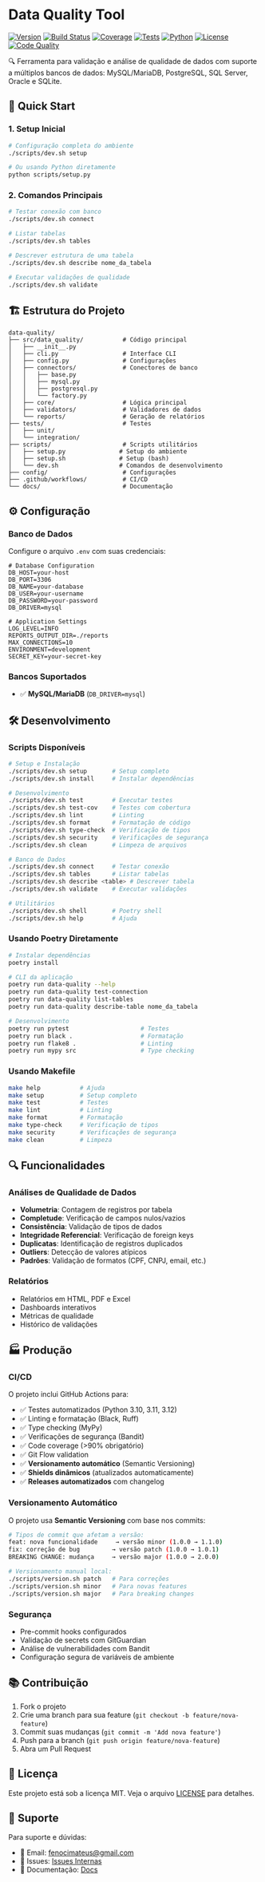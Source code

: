 # Data Quality Tool

[![Version](https://img.shields.io/badge/version-0.4.3-blue)](.)
[![Build Status](https://img.shields.io/github/actions/workflow/status/MateusFenoci/mysql-data-quality/ci.yml?branch=main)](https://github.com/MateusFenoci/mysql-data-quality/actions/workflows/ci.yml)
[![Coverage](https://img.shields.io/badge/coverage-90%25-brightgreen)](.)
[![Tests](https://img.shields.io/badge/tests-17%20passed-brightgreen)](.)
[![Python](https://img.shields.io/badge/python-3.10%20%7C%203.11%20%7C%203.12-blue)](https://www.python.org/)
[![License](https://img.shields.io/badge/license-MIT-blue)](LICENSE)
[![Code Quality](https://img.shields.io/badge/code%20quality-A-green)](.)

🔍 Ferramenta para validação e análise de qualidade de dados com suporte a múltiplos bancos de dados: MySQL/MariaDB, PostgreSQL, SQL Server, Oracle e SQLite.

## 🚀 Quick Start

### 1. Setup Inicial

```bash
# Configuração completa do ambiente
./scripts/dev.sh setup

# Ou usando Python diretamente
python scripts/setup.py
```

### 2. Comandos Principais

```bash
# Testar conexão com banco
./scripts/dev.sh connect

# Listar tabelas
./scripts/dev.sh tables

# Descrever estrutura de uma tabela
./scripts/dev.sh describe nome_da_tabela

# Executar validações de qualidade
./scripts/dev.sh validate
```

## 🏗️ Estrutura do Projeto

```
data-quality/
├── src/data_quality/           # Código principal
│   ├── __init__.py
│   ├── cli.py                  # Interface CLI
│   ├── config.py               # Configurações
│   ├── connectors/             # Conectores de banco
│   │   ├── base.py
│   │   ├── mysql.py
│   │   ├── postgresql.py
│   │   └── factory.py
│   ├── core/                   # Lógica principal
│   ├── validators/             # Validadores de dados
│   └── reports/                # Geração de relatórios
├── tests/                      # Testes
│   ├── unit/
│   └── integration/
├── scripts/                    # Scripts utilitários
│   ├── setup.py               # Setup do ambiente
│   ├── setup.sh               # Setup (bash)
│   └── dev.sh                 # Comandos de desenvolvimento
├── config/                     # Configurações
├── .github/workflows/          # CI/CD
└── docs/                       # Documentação
```

## ⚙️ Configuração

### Banco de Dados

Configure o arquivo `.env` com suas credenciais:

```env
# Database Configuration
DB_HOST=your-host
DB_PORT=3306
DB_NAME=your-database
DB_USER=your-username
DB_PASSWORD=your-password
DB_DRIVER=mysql

# Application Settings
LOG_LEVEL=INFO
REPORTS_OUTPUT_DIR=./reports
MAX_CONNECTIONS=10
ENVIRONMENT=development
SECRET_KEY=your-secret-key
```

### Bancos Suportados

- ✅ **MySQL/MariaDB** (`DB_DRIVER=mysql`)

## 🛠️ Desenvolvimento

### Scripts Disponíveis

```bash
# Setup e Instalação
./scripts/dev.sh setup       # Setup completo
./scripts/dev.sh install     # Instalar dependências

# Desenvolvimento
./scripts/dev.sh test        # Executar testes
./scripts/dev.sh test-cov    # Testes com cobertura
./scripts/dev.sh lint        # Linting
./scripts/dev.sh format      # Formatação de código
./scripts/dev.sh type-check  # Verificação de tipos
./scripts/dev.sh security    # Verificações de segurança
./scripts/dev.sh clean       # Limpeza de arquivos

# Banco de Dados
./scripts/dev.sh connect     # Testar conexão
./scripts/dev.sh tables      # Listar tabelas
./scripts/dev.sh describe <table> # Descrever tabela
./scripts/dev.sh validate    # Executar validações

# Utilitários
./scripts/dev.sh shell       # Poetry shell
./scripts/dev.sh help        # Ajuda
```

### Usando Poetry Diretamente

```bash
# Instalar dependências
poetry install

# CLI da aplicação
poetry run data-quality --help
poetry run data-quality test-connection
poetry run data-quality list-tables
poetry run data-quality describe-table nome_da_tabela

# Desenvolvimento
poetry run pytest                    # Testes
poetry run black .                   # Formatação
poetry run flake8 .                  # Linting
poetry run mypy src                  # Type checking
```

### Usando Makefile

```bash
make help           # Ajuda
make setup          # Setup completo
make test           # Testes
make lint           # Linting
make format         # Formatação
make type-check     # Verificação de tipos
make security       # Verificações de segurança
make clean          # Limpeza
```

## 🔍 Funcionalidades

### Análises de Qualidade de Dados

- **Volumetria**: Contagem de registros por tabela
- **Completude**: Verificação de campos nulos/vazios
- **Consistência**: Validação de tipos de dados
- **Integridade Referencial**: Verificação de foreign keys
- **Duplicatas**: Identificação de registros duplicados
- **Outliers**: Detecção de valores atípicos
- **Padrões**: Validação de formatos (CPF, CNPJ, email, etc.)

### Relatórios

- Relatórios em HTML, PDF e Excel
- Dashboards interativos
- Métricas de qualidade
- Histórico de validações

## 🏭 Produção

### CI/CD

O projeto inclui GitHub Actions para:

- ✅ Testes automatizados (Python 3.10, 3.11, 3.12)
- ✅ Linting e formatação (Black, Ruff)
- ✅ Type checking (MyPy)
- ✅ Verificações de segurança (Bandit)
- ✅ Code coverage (>90% obrigatório)
- ✅ Git Flow validation
- ✅ **Versionamento automático** (Semantic Versioning)
- ✅ **Shields dinâmicos** (atualizados automaticamente)
- ✅ **Releases automatizados** com changelog

### Versionamento Automático

O projeto usa **Semantic Versioning** com base nos commits:

```bash
# Tipos de commit que afetam a versão:
feat: nova funcionalidade     → versão minor (1.0.0 → 1.1.0)
fix: correção de bug         → versão patch (1.0.0 → 1.0.1)
BREAKING CHANGE: mudança     → versão major (1.0.0 → 2.0.0)

# Versionamento manual local:
./scripts/version.sh patch   # Para correções
./scripts/version.sh minor   # Para novas features
./scripts/version.sh major   # Para breaking changes
```

### Segurança

- Pre-commit hooks configurados
- Validação de secrets com GitGuardian
- Análise de vulnerabilidades com Bandit
- Configuração segura de variáveis de ambiente

## 📚 Contribuição

1. Fork o projeto
2. Crie uma branch para sua feature (`git checkout -b feature/nova-feature`)
3. Commit suas mudanças (`git commit -m 'Add nova feature'`)
4. Push para a branch (`git push origin feature/nova-feature`)
5. Abra um Pull Request

## 📄 Licença

Este projeto está sob a licença MIT. Veja o arquivo [LICENSE](LICENSE) para detalhes.

## 🤝 Suporte

Para suporte e dúvidas:

- 📧 Email: fenocimateus@gmail.com
- 🐛 Issues: [Issues Internas](https://github.com/MateusFenoci/mysql-data-quality/issues)
- 📖 Documentação: [Docs](docs/)
